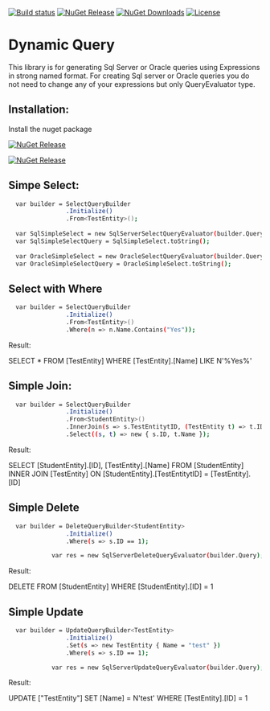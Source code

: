 [![Build status](https://ci.appveyor.com/api/projects/status/s20w31tl8v7uomw8?svg=true)](https://ci.appveyor.com/project/dotFramework/dynamic-query)
[![NuGet Release](https://img.shields.io/nuget/vpre/DotFramework.DynamicQuery.svg)](https://www.nuget.org/packages/DotFramework.DynamicQuery)
[![NuGet Downloads](https://img.shields.io/nuget/dt/DotFramework.DynamicQuery.svg)](https://www.nuget.org/packages/DotFramework.DynamicQuery)
[![License](https://img.shields.io/badge/license-apache%202.0-60C060.svg)](https://github.com/dotFramework/dynamic-query/blob/master/LICENSE)

# Dynamic Query

This library is for generating Sql Server or Oracle queries using Expressions in strong named format. For creating Sql server or Oracle queries you do not need to change any of your expressions but only QueryEvaluator type.

## Installation:
  Install the nuget package

  [![NuGet Release](https://img.shields.io/nuget/v/DotFramework.DynamicQuery.SqlServer.svg?style=for-the-badge&label=For%20Sql%20Server&colorB=green)](https://www.nuget.org/packages/DotFramework.DynamicQuery.SqlServer)
  
  [![NuGet Release](https://img.shields.io/nuget/v/DotFramework.DynamicQuery.Oracle.svg?style=for-the-badge&label=For%20Oracle&colorB=blue)](https://www.nuget.org/packages/DotFramework.DynamicQuery.Oracle)
  
## Simpe Select:

```bash
  var builder = SelectQueryBuilder
                .Initialize()
                .From<TestEntity>();
  
  var SqlSimpleSelect = new SqlServerSelectQueryEvaluator(builder.Query);
  var SqlSimpleSelectQuery = SqlSimpleSelect.toString();
  
  var OracleSimpleSelect = new OracleSelectQueryEvaluator(builder.Query);
  var OracleSimpleSelectQuery = OracleSimpleSelect.toString();
```

## Select with Where

```bash
  var builder = SelectQueryBuilder
                .Initialize()
                .From<TestEntity>()
                .Where(n => n.Name.Contains("Yes"));
```
Result: 

SELECT *
FROM [TestEntity]
WHERE [TestEntity].[Name] LIKE N'%Yes%'

## Simple Join:

```bash
  var builder = SelectQueryBuilder
                .Initialize()
                .From<StudentEntity>()
                .InnerJoin(s => s.TestEntitytID, (TestEntity t) => t.ID)
                .Select((s, t) => new { s.ID, t.Name });
```                

Result:

SELECT [StudentEntity].[ID], [TestEntity].[Name]
FROM [StudentEntity] INNER JOIN [TestEntity] ON [StudentEntity].[TestEntitytID] = [TestEntity].[ID] 

## Simple Delete

```bash
  var builder = DeleteQueryBuilder<StudentEntity>
                .Initialize()
                .Where(s => s.ID == 1);

            var res = new SqlServerDeleteQueryEvaluator(builder.Query);
```

Result:

DELETE FROM [StudentEntity]
WHERE [StudentEntity].[ID] = 1

## Simple Update

```bash
  var builder = UpdateQueryBuilder<TestEntity>
                .Initialize()
                .Set(s => new TestEntity { Name = "test" })
                .Where(s => s.ID == 1);

            var res = new SqlServerUpdateQueryEvaluator(builder.Query);
```

Result:
  
  UPDATE ["TestEntity"]
SET [Name] = N'test'
WHERE [TestEntity].[ID] = 1
